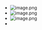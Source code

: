- ![image.png](../assets/image_1694459881387_0.png)
- ![image.png](../assets/image_1694470150801_0.png)
- ![image.png](../assets/image_1694470654559_0.png)
-